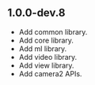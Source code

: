 ## 1.0.0-dev.8

* Add common library.
* Add core library.
* Add ml library.
* Add video library.
* Add view library.
* Add camera2 APIs.
